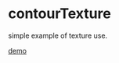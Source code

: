 # contourTexture
simple example of texture use.

[demo](https://nanjizal.github.io/contourTexture/index.html)
